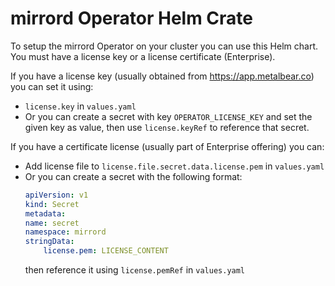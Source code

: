 # mirrord Operator Helm Crate

To setup the mirrord Operator on your cluster you can use this Helm chart.
You must have a license key or a license certificate (Enterprise).

If you have a license key (usually obtained from https://app.metalbear.co) you can set it using:
* `license.key` in `values.yaml`
* Or you can create a secret with key `OPERATOR_LICENSE_KEY` and set the given key as value, then use `license.keyRef` to reference that secret.

If you have a certificate license (usually part of Enterprise offering) you can:
* Add license file to `license.file.secret.data.license.pem` in `values.yaml`
* Or you can create a secret with the following format:
    ```yaml
    apiVersion: v1
    kind: Secret
    metadata:
    name: secret
    namespace: mirrord
    stringData:
        license.pem: LICENSE_CONTENT
    ```
    then reference it using `license.pemRef` in `values.yaml`
